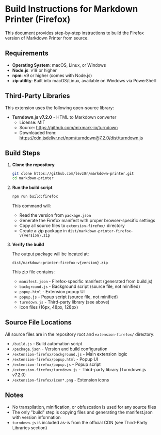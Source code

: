 # Build Instructions for Markdown Printer (Firefox)

This document provides step-by-step instructions to build the Firefox version of Markdown Printer from source.

## Requirements

- **Operating System**: macOS, Linux, or Windows
- **Node.js**: v18 or higher
- **npm**: v9 or higher (comes with Node.js)
- **zip utility**: Built into macOS/Linux, available on Windows via PowerShell

## Third-Party Libraries

This extension uses the following open-source library:

- **Turndown.js v7.2.0** - HTML to Markdown converter
  - License: MIT
  - Source: https://github.com/mixmark-io/turndown
  - Downloaded from: https://cdn.jsdelivr.net/npm/turndown@7.2.0/dist/turndown.js

## Build Steps

1. **Clone the repository**
   ```bash
   git clone https://github.com/levz0r/markdown-printer.git
   cd markdown-printer
   ```

2. **Run the build script**
   ```bash
   npm run build:firefox
   ```

   This command will:
   - Read the version from `package.json`
   - Generate the Firefox manifest with proper browser-specific settings
   - Copy all source files to `extension-firefox/` directory
   - Create a zip package in `dist/markdown-printer-firefox-v{version}.zip`

3. **Verify the build**

   The output package will be located at:
   ```
   dist/markdown-printer-firefox-v{version}.zip
   ```

   This zip file contains:
   - `manifest.json` - Firefox-specific manifest (generated from build.js)
   - `background.js` - Background script (source file, not minified)
   - `popup.html` - Extension popup UI
   - `popup.js` - Popup script (source file, not minified)
   - `turndown.js` - Third-party library (see above)
   - Icon files (16px, 48px, 128px)

## Source File Locations

All source files are in the repository root and `extension-firefox/` directory:

- `/build.js` - Build automation script
- `/package.json` - Version and build configuration
- `/extension-firefox/background.js` - Main extension logic
- `/extension-firefox/popup.html` - Popup UI
- `/extension-firefox/popup.js` - Popup script
- `/extension-firefox/turndown.js` - Third-party library (Turndown.js v7.2.0)
- `/extension-firefox/icon*.png` - Extension icons

## Notes

- No transpilation, minification, or obfuscation is used for any source files
- The only "build" step is copying files and generating the manifest.json with version information
- `turndown.js` is included as-is from the official CDN (see Third-Party Libraries section)
